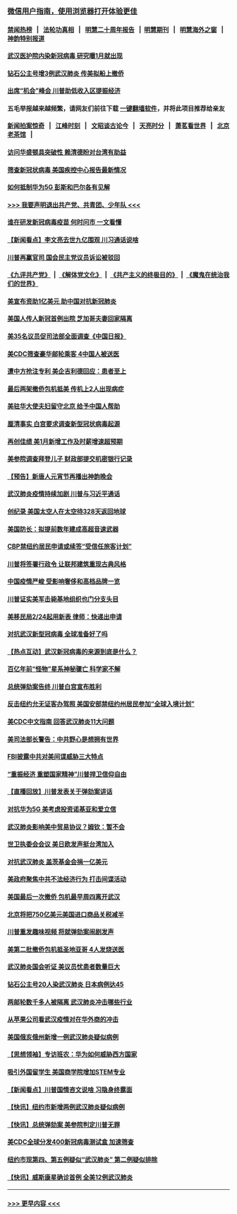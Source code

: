 ### [微信用户指南，使用浏览器打开体验更佳](https://github.com/gfw-breaker/banned-news1/blob/master/indexes/wechat-guide.md?t=0)
#### [禁闻热榜](热点新闻.md?t=0)  &nbsp;&nbsp;|&nbsp;&nbsp; [法轮功真相](https://github.com/gfw-breaker/truth/blob/master/README.md?t=0) &nbsp;&nbsp;|&nbsp;&nbsp; [明慧二十周年报告](https://github.com/gfw-breaker/mh-reports/blob/master/README.md?t=0) &nbsp;&nbsp;|&nbsp;&nbsp;[明慧期刊](https://github.com/gfw-breaker/mh-qikan) &nbsp;&nbsp;|&nbsp;&nbsp; [明慧海外之窗](https://github.com/gfw-breaker/mh-news/blob/master/README.md?t=0) &nbsp;&nbsp;|&nbsp;&nbsp; [神韵特别报道](https://github.com/gfw-breaker/mh-news/blob/master/shenyun.md?t=0)
#### [武汉医护院内染新冠病毒 研究曝1月就出现](../pages/nsc412/n11852928.md?t=02081733) 
#### [钻石公主号增3例武汉肺炎 传美拟船上撤侨](../pages/nsc412/n11853240.md?t=02081733) 
#### [出席“机会”峰会 川普助低收入区提振经济](../pages/nsc412/n11853232.md?t=02081733) 
#### 五毛举报越来越频繁，请网友们前往下载 [一键翻墙软件](https://github.com/gfw-breaker/ssr-accounts)，并将此项目推荐给亲友
#### [新闻拍案惊奇](https://github.com/gfw-breaker/banned-news1/blob/master/pages/link4.md) &nbsp;&nbsp;|&nbsp;&nbsp; [江峰时刻](https://github.com/gfw-breaker/banned-news1/blob/master/pages/link4.md) &nbsp;&nbsp;|&nbsp;&nbsp; [文昭谈古论今](https://github.com/gfw-breaker/banned-news1/blob/master/pages/link4.md) &nbsp;&nbsp;|&nbsp;&nbsp; [天亮时分](https://github.com/gfw-breaker/banned-news1/blob/master/pages/link4.md) &nbsp;&nbsp;|&nbsp;&nbsp; [萧茗看世界](https://github.com/gfw-breaker/banned-news1/blob/master/pages/link4.md) &nbsp;&nbsp;|&nbsp;&nbsp; [北京老茶馆](https://github.com/gfw-breaker/banned-news1/blob/master/pages/link4.md) &nbsp;&nbsp;|&nbsp;&nbsp; 
#### [访问华盛顿具突破性 赖清德盼对台湾有助益](../pages/nsc412/n11853129.md?t=02081733) 
#### [筛查新冠状病毒 美国疾控中心报告最新情况](../pages/nsc412/n11853070.md?t=02081733) 
#### [如何抵制华为5G 彭斯和巴尔各有见解](../pages/nsc412/n11852535.md?t=02081733) 
#### [>>> 我要声明退出共产党、共青团、少年队 <<<](https://github.com/begood0513/goodnews/blob/master/quit/letter.md) 
#### [谁在研发新冠病毒疫苗 何时问市 一文看懂](../pages/nsc412/n11852840.md?t=02081733) 
#### [【新闻看点】李文亮去世九亿围观 川习通话说啥](../pages/nsc412/n11852360.md?t=02081733) 
#### [川普再赢官司 国会民主党议员诉讼被驳回](../pages/nsc412/n11852287.md?t=02081733) 
#### [《九评共产党》](https://github.com/begood0513/9ping.md/blob/master/README.md) &nbsp;|&nbsp; [《解体党文化》](../../../../jtdwh.md/blob/master/README.md)  &nbsp;|&nbsp; [《共产主义的终极目的》](../../../../gczydzjmd.md/blob/master/README.md) &nbsp;|&nbsp; [《魔鬼在统治我们的世界》](../../../../mgztzwmdsj.md/blob/master/README.md) 
#### [美宣布资助1亿美元 助中国对抗新冠肺炎](../pages/nsc412/n11852531.md?t=02081733) 
#### [美国人传人新冠首例出院 芝加哥夫妻回家隔离](../pages/nsc412/n11852452.md?t=02081733) 
#### [美35名议员促司法部全面调查《中国日报》](../pages/nsc412/n11852435.md?t=02081733) 
#### [美CDC筛查豪华邮轮乘客 4中国人被送医](../pages/nsc412/n11852085.md?t=02081733) 
#### [遭中方抢注专利 美企吉利德回应：患者至上](../pages/nsc412/n11852037.md?t=02081733) 
#### [最后两架撤侨包机抵美 传机上2人出现病症](../pages/nsc412/n11852173.md?t=02081733) 
#### [美驻华大使夫妇留守北京 给予中国人帮助](../pages/nsc412/n11852165.md?t=02081733) 
#### [厘清事实 白宫要求调查新型冠状病毒起源](../pages/nsc412/n11852106.md?t=02081733) 
#### [再创佳绩 美1月新增工作及时薪增速超预期](../pages/nsc412/n11852174.md?t=02081733) 
#### [美参院调查拜登儿子 财政部提交机密银行记录](../pages/nsc412/n11851808.md?t=02081733) 
#### [【预告】新唐人元宵节再播出神韵晚会](../pages/nsc412/n11843192.md?t=02081733) 
#### [武汉肺炎疫情持续加剧 川普与习近平通话](../pages/nsc412/n11851613.md?t=02081733) 
#### [创纪录 美国太空人在太空待328天返回地球](../pages/nsc412/n11851266.md?t=02081733) 
#### [美国防长：拟提前数年建成高超音速武器](../pages/nsc412/n11850959.md?t=02081733) 
#### [CBP禁纽约居民申请或续签“受信任旅客计划”](../pages/nsc412/n11850857.md?t=02081733) 
#### [川普将签署行政令 让联邦建筑重现古典风格](../pages/nsc412/n11850654.md?t=02081733) 
#### [中国疫情严峻 受影响奢侈和高档品牌一览](../pages/nsc412/n11850319.md?t=02081733) 
#### [川普证实美军击毙基地组织也门分支头目](../pages/nsc412/n11850383.md?t=02081733) 
#### [美移民局2/24起用新表 律师：快递出申请](../pages/nsc412/n11848220.md?t=02081733) 
#### [对抗武汉新型冠病毒 全球准备好了吗](../pages/nsc412/n11850142.md?t=02081733) 
#### [【热点互动】武汉新冠病毒的来源到底是什么？](../pages/nsc412/n11849749.md?t=02081733) 
#### [百亿年前“怪物”星系神秘骤亡 科学家不解](../pages/nsc412/n11849863.md?t=02081733) 
#### [总统弹劾案告终 川普白宫宣布胜利](../pages/nsc412/n11849985.md?t=02081733) 
#### [反击纽约允无证客办驾照  美国安部禁纽约州居民参加“全球入境计划”](../pages/nsc412/n11849828.md?t=02081733) 
#### [美CDC中文指南 回答武汉肺炎11大问题](../pages/nsc412/n11849703.md?t=02081733) 
#### [美司法部长警告：中共野心是想拥有世界](../pages/nsc412/n11849769.md?t=02081733) 
#### [FBI披露中共对美间谍威胁三大特点](../pages/nsc412/n11849700.md?t=02081733) 
#### [“重振经济 重塑国家精神”川普捍卫信仰自由](../pages/nsc412/n11849641.md?t=02081733) 
#### [【直播回放】川普发表关于弹劾案讲话](../pages/nsc412/n11849472.md?t=02081733) 
#### [对抗华为5G 美考虑投资诺基亚和爱立信](../pages/nsc412/n11849510.md?t=02081733) 
#### [武汉肺炎影响美中贸易协议？姆钦：暂不会](../pages/nsc412/n11849497.md?t=02081733) 
#### [世卫执委会会议 美日欧发声挺台湾加入](../pages/nsc412/n11849433.md?t=02081733) 
#### [对抗武汉肺炎 盖茨基金会捐一亿美元](../pages/nsc412/n11848953.md?t=02081733) 
#### [美政府聚焦中共不法经济行为 打击间谍活动](../pages/nsc412/n11849322.md?t=02081733) 
#### [美国最后一次撤侨 包机最早周四离开武汉](../pages/nsc412/n11849395.md?t=02081733) 
#### [北京将把750亿美元美国进口商品关税减半](../pages/nsc412/n11848896.md?t=02081733) 
#### [川普重发趣味视频 将就弹劾案闹剧发声](../pages/nsc412/n11848715.md?t=02081733) 
#### [美第二批撤侨包机抵圣地亚哥 4人发烧送医](../pages/nsc412/n11847923.md?t=02081733) 
#### [武汉肺炎国会听证 美议员忧患者数量巨大](../pages/nsc412/n11844851.md?t=02081733) 
#### [钻石公主号20人染武汉肺炎 日本病例达45](../pages/nsc412/n11847823.md?t=02081733) 
#### [两邮轮数千多人被隔离 武汉肺炎冲击哪些行业](../pages/nsc412/n11847456.md?t=02081733) 
#### [从苹果公司看武汉疫情对在华外商的冲击](../pages/nsc412/n11847586.md?t=02081733) 
#### [美国俄亥俄州新增一例武汉肺炎疑似病例](../pages/nsc412/n11847714.md?t=02081733) 
#### [【思想领袖】专访班农：华为如何威胁西方国家](../pages/nsc412/n11847306.md?t=02081733) 
#### [吸引外国留学生 美国商学院增加STEM专业](../pages/nsc412/n11847417.md?t=02081733) 
#### [【新闻看点】川普国情咨文说啥 习隐身终露面](../pages/nsc412/n11847016.md?t=02081733) 
#### [【快讯】纽约市新增两例武汉肺炎疑似病例](../pages/nsc412/n11847250.md?t=02081733) 
#### [【快讯】总统弹劾案 美参院判定川普无罪](../pages/nsc412/n11847316.md?t=02081733) 
#### [美CDC全球分发400新冠病毒测试盒 加速筛查](../pages/nsc412/n11847260.md?t=02081733) 
#### [纽约市现第四、第五例疑似“武汉肺炎”   第二例疑似排除](../pages/nsc412/n11847332.md?t=02081733) 
#### [【快讯】威斯康星确诊首例 全美12例武汉肺炎](../pages/nsc412/n11847162.md?t=02081733) 

----
#### [ >>> 更早内容 <<< ](../indexes/nsc412-earlier.md)
